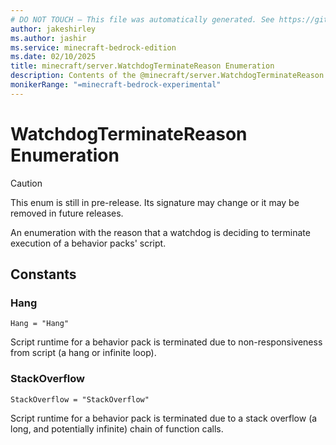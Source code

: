 ```yaml
---
# DO NOT TOUCH — This file was automatically generated. See https://github.com/mojang/minecraftapidocsgenerator to modify descriptions, examples, etc.
author: jakeshirley
ms.author: jashir
ms.service: minecraft-bedrock-edition
ms.date: 02/10/2025
title: minecraft/server.WatchdogTerminateReason Enumeration
description: Contents of the @minecraft/server.WatchdogTerminateReason enumeration.
monikerRange: "=minecraft-bedrock-experimental"
---
```

# WatchdogTerminateReason Enumeration

> [!CAUTION]
> This enum is still in pre-release.  Its signature may change or it may be removed in future releases.

An enumeration with the reason that a watchdog is deciding to terminate execution of a behavior packs' script.

## Constants
### **Hang**
`Hang = "Hang"`

Script runtime for a behavior pack is terminated due to non-responsiveness from script (a hang or infinite loop).
### **StackOverflow**
`StackOverflow = "StackOverflow"`

Script runtime for a behavior pack is terminated due to a stack overflow (a long, and potentially infinite) chain of function calls.
